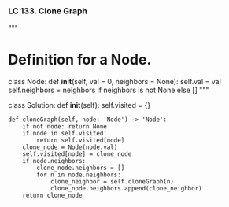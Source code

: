 ### LC 133. Clone Graph
"""
# Definition for a Node.
class Node:
    def __init__(self, val = 0, neighbors = None):
        self.val = val
        self.neighbors = neighbors if neighbors is not None else []
"""

class Solution:
    def __init__(self):
        self.visited = {}

    def cloneGraph(self, node: 'Node') -> 'Node':
        if not node: return None
        if node in self.visited:
            return self.visited[node]
        clone_node = Node(node.val)
        self.visited[node] = clone_node
        if node.neighbors:
            clone_node.neighbors = []
            for n in node.neighbors:
                clone_neighbor = self.cloneGraph(n)
                clone_node.neighbors.append(clone_neighbor)
        return clone_node